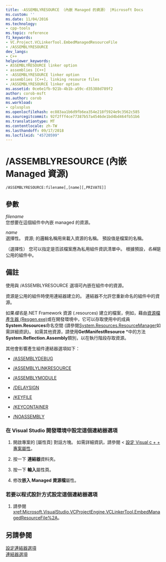```yaml
---
title: -ASSEMBLYRESOURCE （內嵌 Managed 的資源） |Microsoft Docs
ms.custom: ''
ms.date: 11/04/2016
ms.technology:
- cpp-tools
ms.topic: reference
f1_keywords:
- VC.Project.VCLinkerTool.EmbedManagedResourceFile
- /ASSEMBLYRESOURCE
dev_langs:
- C++
helpviewer_keywords:
- ASSEMBLYRESOURCE linker option
- assemblies [C++]
- -ASSEMBLYRESOURCE linker option
- assemblies [C++], linking resource files
- /ASSEMBLYRESOURCE linker option
ms.assetid: 0ce6e1fb-921b-4b1b-a59c-d35388d789f2
author: corob-msft
ms.author: corob
ms.workload:
- cplusplus
ms.openlocfilehash: ec883aa1b6d9fb6ea354e218f5924e9c3562c585
ms.sourcegitcommit: 92f2fff4ce77387b57a4546de1bd4bd464fb51b6
ms.translationtype: MT
ms.contentlocale: zh-TW
ms.lasthandoff: 09/17/2018
ms.locfileid: "45720599"
---
```

# <a name="assemblyresource-embed-a-managed-resource"></a>/ASSEMBLYRESOURCE (內嵌 Managed 資源)

```
/ASSEMBLYRESOURCE:filename[,[name][,PRIVATE]]
```

## <a name="parameters"></a>參數

*filename*<br/>
您想要在這個組件中內嵌 managed 的資源。

*name*<br/>
選擇性。 資源; 的邏輯名稱用來載入資源的名稱。 預設值是檔案的名稱。

（選擇性） 您可以指定是否該檔案應為私用組件資訊清單中。 根據預設，*名稱*是公用的組件中。

## <a name="remarks"></a>備註

使用與 /ASSEMBLYRESOURCE 選項可內嵌在組件中的資源。

資源是公用的組件時使用連結器建立的。 連結器不允許您重新命名的組件中的資源。

如果*檔名*是.NET Framework 資源 (.resources) 建立的檔案，例如，藉由[資源檔產生器 (Resgen.exe)](/dotnet/framework/tools/resgen-exe-resource-file-generator)或在開發環境中，它可以存取使用中的成員**System.Resources**命名空間 (請參閱[System.Resources.ResourceManager](https://msdn.microsoft.com/library/system.resources.resourcemanager.aspx)如需詳細資訊)。 如需其他資源，請使用**GetManifestResource** \*中的方法**System.Reflection.Assembly**類別，以在執行階段存取資源。

其他會影響產生組件連結器選項如下：

- [/ASSEMBLYDEBUG](../../build/reference/assemblydebug-add-debuggableattribute.md)

- [/ASSEMBLYLINKRESOURCE](../../build/reference/assemblylinkresource-link-to-dotnet-framework-resource.md)

- [/ASSEMBLYMODULE](../../build/reference/assemblymodule-add-a-msil-module-to-the-assembly.md)

- [/DELAYSIGN](../../build/reference/delaysign-partially-sign-an-assembly.md)

- [/KEYFILE](../../build/reference/keyfile-specify-key-or-key-pair-to-sign-an-assembly.md)

- [/KEYCONTAINER](../../build/reference/keycontainer-specify-a-key-container-to-sign-an-assembly.md)

- [/NOASSEMBLY](../../build/reference/noassembly-create-a-msil-module.md)

### <a name="to-set-this-linker-option-in-the-visual-studio-development-environment"></a>在 Visual Studio 開發環境中設定這個連結器選項

1. 開啟專案的 [屬性頁]  對話方塊。 如需詳細資訊，請參閱 <<c0> [ 設定 Visual c + + 專案屬性](../../ide/working-with-project-properties.md)。

1. 按一下 **連結器**資料夾。

1. 按一下 **輸入**屬性頁。

1. 修改**嵌入 Managed 資源檔**屬性。

### <a name="to-set-this-linker-option-programmatically"></a>若要以程式設計方式設定這個連結器選項

1. 請參閱 <xref:Microsoft.VisualStudio.VCProjectEngine.VCLinkerTool.EmbedManagedResourceFile%2A>。

## <a name="see-also"></a>另請參閱

[設定連結器選項](../../build/reference/setting-linker-options.md)<br/>
[連結器選項](../../build/reference/linker-options.md)